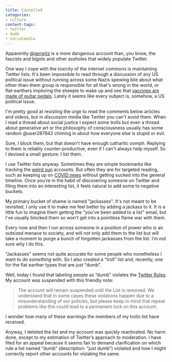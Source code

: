 ```yaml
---
title: Cancelled
categories:
- culture
content-tags:
- twitter
- dumb
- socialmedia
---
```


Apparently [@gerwitz](https://twitter.com/gerwitz) is a more dangerous account than, you know, the fascists and bigots and other assholes that widely populate Twitter.

One way I cope with the toxicity of the internet commons is maintaining Twitter lists. It's been impossible to read through a discussion of any US political issue without running across some Nazis spewing bile about what other-than-them group is responsible for all that's wrong in the world, or flat-earthers imploring the sheeple to wake up and see that [vaccines are made of guitar pedals](https://www.musictech.net/news/covid-19-vaccine-5g-chip-boss-metal-zone-guitar-pedal/). Lately it seems like every subject is, somehow, a US political issue.

I'm pretty good at resisting the urge to read the comments below articles and videos, but in discussion media like Twitter you can't avoid them. When I read a thread about social justice I expect some trolls but even a thread about generative art or the philosophy of consciousness usually has some random @user287942 chiming in about how everyone else is stupid or evil.

Sure, I block them, but that doesn't have enough cathartic oomph. Replying to them is reliably counter-productive, even if I can't always help myself. So I devised a small gesture: I list them.

I use Twitter lists anyway. Sometimes they are simple bookmarks like tracking the [weird sun](https://twitter.com/i/lists/231246438) accounts. But often they are for targeted reading, such as keeping up on [COVID news](https://twitter.com/gerwitz/lists/covid-19) without getting sucked into the general timeline. Once you're in the habit of discovering someone on Twitter and filing them into an interesting list, it feels natural to add some to negative buckets.

My primary bucket of shame is named "jackasses". It's not meant to be revisited, I only use it to make me feel better by adding a jackass to it. It is a little fun to imagine them getting the "you've been added to a list" email, but I've usually blocked them so won't get into a pointless flame war with them.

Every now and then I run across someone in a position of power who is an outsized menace to society, and will not only add them to the list but will take a moment to purge a bunch of forgotten jackasses from the list. I’m not sure why I do this.

“Jackasses” seems not quite accurate for some people who nonetheless I want to _do something_ with. So I also created a “troll” list and, recently, one for the flat earther types that are just “dumb”.

Well, today I found that labeling people as “dumb” violates the [Twitter Rules](https://help.twitter.com/rules-and-policies/twitter-rules). My account was suspended with this friendly note:

> The account will remain suspended until the List is removed. We understand that in some cases these violations happen due to a misunderstanding of our policies, but please keep in mind that repeat problems like this could lead to a permanent lock on this account.

I wonder how many of these warnings the members of my trolls list have received.

Anyway, I deleted the list and my account was quickly reactivated. No harm done, except to my estimation of Twitter’s approach to moderation. I have filed for an appeal because it seems fair to demand clarification on which rule a list named “dumb” (description: “just dumb”) violated and how I might correctly report other accounts for violating the same.
